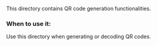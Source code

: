 This directory contains QR code generation functionalities.

### When to use it:
Use this directory when generating or decoding QR codes.